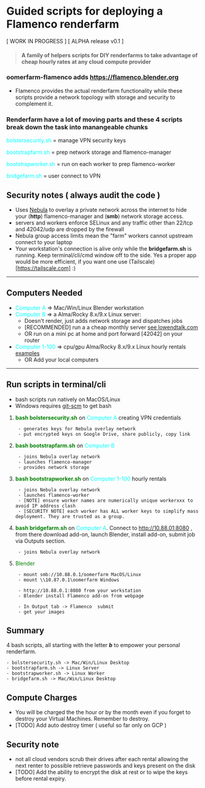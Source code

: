 # Guided scripts for deploying a Flamenco renderfarm 

[ WORK IN PROGRESS ]
[ ALPHA release v0.1 ]

>#### A family of helpers scripts for DIY renderfarms to take advantage of cheap hourly rates at any cloud compute provider

### oomerfarm-flamenco adds https://flamenco.blender.org
- Flamenco provides the actual renderfarm functionality while these scripts provide a network topology with storage and security to complement it.

### Renderfarm have a lot of moving parts and these 4 scripts break down the task into manangeable chunks

<span style="color:cyan;">bolstersecurity.sh</span> = manage VPN security keys

<span style="color:cyan;">bootstrapfarm.sh</span> = prep network storage and flamenco-manager

<span style="color:cyan;">bootstrapworker.sh</span> = run on each worker to prep flamenco-worker

<span style="color:cyan;">bridgefarm.sh</span> = user connect to VPN

## Security notes ( always audit the code )

- Uses [Nebula](https://github.com/slackhq/nebula) to overlay a private network across the internet to hide your (**http**)  flamenco-manager and (**smb**) network storage access.
- servers and workers enforce SELinux and any traffic other than 22/tcp and 42042/udp are dropped by the firewall
- Nebula group access limits mean the "farm" workers cannot upstream connect to your laptop
- Your workstation's connection is alive only while the **bridgefarm.sh** is running. Keep terminal/cli/cmd window off to the side. Yes a proper app would be more efficient, if you want one use (Tailscale)[https://tailscale.com] :)


---
## Computers Needed
- <span style="color:cyan;">Computer A</span> => Mac/Win/Linux Blender workstation
- <span style="color:cyan;">Computer B</span> => a Alma/Rocky 8.x/9.x Linux server: 
    - Doesn't render, just adds network storage and dispatches jobs
    - [RECOMMENDED] run a a cheap monthly server [see lowendtalk.com](https://lowendtalk.com/categories/offers)
    - OR run on a mini pc at home and port forward [42042] on your router 
- <span style="color:cyan;">Computer 1-100</span> => cpu/gpu Alma/Rocky 8.x/9.x Linux hourly rentals [examples](https://tensordock.com/)
    - OR Add your local computers 
---

## Run scripts in terminal/cli 
- bash scripts run natively on MacOS/Linux
- Windows requires [git-scm](https://git-scm.com) to get bash

1. <span style="color:green;">**bash bolstersecurity.sh**</span> on <span style="color:cyan;">Computer A</span> creating VPN credentials  

        - generates keys for Nebula overlay network
        - put encrypted keys on Google Drive, share publicly, copy link
2. <span style="color:green;">**bash bootstrapfarm.sh**</span> on <span style="color:cyan;">Computer B</span>
        
        - joins Nebula overlay network
        - launches flamenco-manager
        - provides network storage 
3. <span style="color:green;">**bash bootstrapworker.sh**</span> on <span style="color:cyan;">Computer 1-100</span> hourly rentals

        - joins Nebula overlay network
        - launches flamenco-worker
        - [NOTE] ensure worker names are numerically unique workerxxx to avoid IP address clash
        - [SECURITY NOTE] each worker has ALL worker keys to simplify mass deployment. They are trusted as a group. 

4. <span style="color:green;">**bash bridgefarm.sh**</span> on <span style="color:cyan;">Computer A</span>. Connect to http://10.88.01:8080 , from there download add-on, launch Blender, install add-on, submit job via Outputs section. 
        
        - joins Nebula overlay network
5. <span style="color:green;">Blender</span> 

        - mount smb://10.88.0.1/oomerfarm MacOS/Linux
        - mount \\10.87.0.1\oomerfarm Windows

        - http://10.88.0.1:8080 from your workstation
        - Blender install Flamenco add-on from webpage

        - In Output tab -> Flamenco  submit 
        - get your images


## Summary

4 bash scripts, all starting with the letter ***b*** to empower your personal renderfarm.

    - bolstersecurity.sh -> Mac/Win/Linux Desktop
    - bootstrapfarm.sh -> Linux Server
    - bootstrapworker.sh -> Linux Worker
    - bridgefarm.sh -> Mac/Win/Linux Desktop




## Compute Charges
- You will be charged the the hour or by the month even if you forget to destroy your Virtual Machines. Remember to destroy.
- [TODO] Add auto destroy timer ( useful so far only on GCP )

## Security note
- not all cloud vendors scrub their drives after each rental allowing the next renter to possible retrieve passwords and keys present on the disk
- [TODO] Add the ability to encrypt the disk at rest or to wipe the keys before rental expiry. 